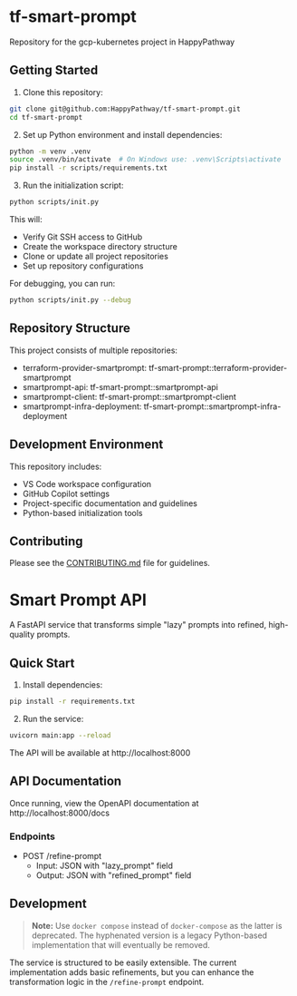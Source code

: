 # tf-smart-prompt

Repository for the gcp-kubernetes project in HappyPathway

## Getting Started

1. Clone this repository:
```bash
git clone git@github.com:HappyPathway/tf-smart-prompt.git
cd tf-smart-prompt
```

2. Set up Python environment and install dependencies:
```bash
python -m venv .venv
source .venv/bin/activate  # On Windows use: .venv\Scripts\activate
pip install -r scripts/requirements.txt
```

3. Run the initialization script:
```bash
python scripts/init.py
```

This will:
- Verify Git SSH access to GitHub
- Create the workspace directory structure
- Clone or update all project repositories
- Set up repository configurations

For debugging, you can run:
```bash
python scripts/init.py --debug
```

## Repository Structure

This project consists of multiple repositories:

- terraform-provider-smartprompt: tf-smart-prompt::terraform-provider-smartprompt
- smartprompt-api: tf-smart-prompt::smartprompt-api
- smartprompt-client: tf-smart-prompt::smartprompt-client
- smartprompt-infra-deployment: tf-smart-prompt::smartprompt-infra-deployment

## Development Environment

This repository includes:
- VS Code workspace configuration
- GitHub Copilot settings
- Project-specific documentation and guidelines
- Python-based initialization tools

## Contributing

Please see the [CONTRIBUTING.md](.github/CONTRIBUTING.md) file for guidelines.

# Smart Prompt API

A FastAPI service that transforms simple "lazy" prompts into refined, high-quality prompts.

## Quick Start

1. Install dependencies:
```bash
pip install -r requirements.txt
```

2. Run the service:
```bash
uvicorn main:app --reload
```

The API will be available at http://localhost:8000

## API Documentation

Once running, view the OpenAPI documentation at http://localhost:8000/docs

### Endpoints

- POST /refine-prompt
  - Input: JSON with "lazy_prompt" field
  - Output: JSON with "refined_prompt" field

## Development

> **Note:** Use `docker compose` instead of `docker-compose` as the latter is deprecated. The hyphenated version is a legacy Python-based implementation that will eventually be removed.

The service is structured to be easily extensible. The current implementation adds basic refinements, but you can enhance the transformation logic in the `/refine-prompt` endpoint.